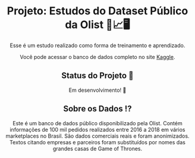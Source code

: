 <h1 align="center">Projeto: Estudos do Dataset Público da Olist 🛒📈🖥</h1>
<p align="center"> Esse é um estudo realizado como forma de treinamento e aprendizado.
<p align="center">Você pode acessar o banco de dados completo no site <a href="https://www.kaggle.com/datasets/olistbr/brazilian-ecommerce/discussion/69667">Kaggle</a>.
  
<h2 align="center">Status do Projeto 📆 </h2>
<p align="center">Em desenvolvimento! 🚧</p>

<h2 align="center">Sobre os Dados ⁉ </h2>
<p align="center">Este é um banco de dados público disponibilizado pela Olist. Contém informações de 100 mil pedidos realizados entre 2016 a 2018 em vários marketplaces no Brasil. São dados comerciais reais e foram anonimizados. Textos citando empresas e parceiros foram substituídos por nomes das grandes casas de Game of Thrones.
